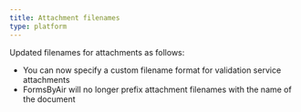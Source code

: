```yaml
---
title: Attachment filenames
type: platform
---
```


Updated filenames for attachments as follows:

* You can now specify a custom filename format for validation service attachments
* FormsByAir will no longer prefix attachment filenames with the name of the document
